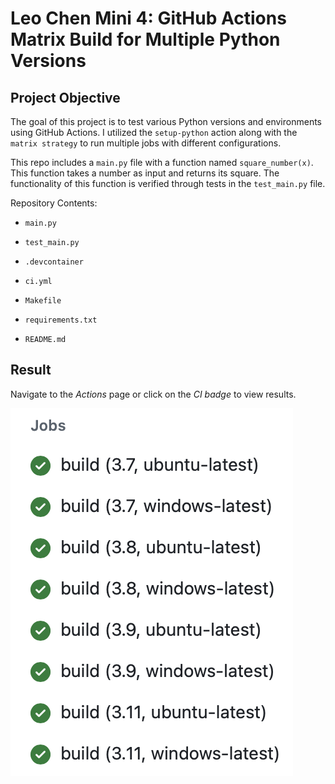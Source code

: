 # Leo Chen Mini 4: GitHub Actions Matrix Build for Multiple Python Versions



## Project Objective

The goal of this project is to test various Python versions and environments using GitHub Actions. I utilized the `setup-python` action along with the `matrix strategy` to run multiple jobs with different configurations.

This repo includes a `main.py` file with a function named `square_number(x)`. This function takes a number as input and returns its square. The functionality of this function is verified through tests in the `test_main.py` file.

Repository Contents:

* `main.py`

* `test_main.py`

* `.devcontainer`

* `ci.yml`

* `Makefile`

* `requirements.txt`

* `README.md`

## Result

Navigate to the *Actions* page or click on the *CI badge* to view results.

![result](test_result.png)